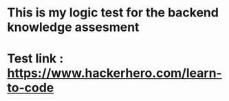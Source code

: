 # This is my logic test for the backend knowledge assesment
# Test link : https://www.hackerhero.com/learn-to-code